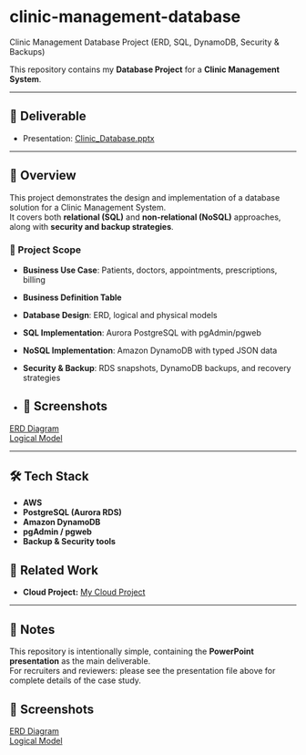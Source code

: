 # clinic-management-database

Clinic Management Database Project (ERD, SQL, DynamoDB, Security & Backups)

This repository contains my **Database Project** for a **Clinic Management System**.

---

## 📂 Deliverable
- Presentation: [Clinic_Database.pptx](./Clinic_Database.pptx)

---

## 📌 Overview
This project demonstrates the design and implementation of a database solution for a Clinic Management System.  
It covers both **relational (SQL)** and **non-relational (NoSQL)** approaches, along with **security and backup strategies**.

### 🔹 Project Scope
- **Business Use Case**: Patients, doctors, appointments, prescriptions, billing  
- **Business Definition Table**  
- **Database Design**: ERD, logical and physical models  
- **SQL Implementation**: Aurora PostgreSQL with pgAdmin/pgweb  
- **NoSQL Implementation**: Amazon DynamoDB with typed JSON data  
- **Security & Backup**: RDS snapshots, DynamoDB backups, and recovery strategies

- ## 📸 Screenshots

[ERD Diagram](./diagrams/Entity%20Relationship%20model.png)  
[Logical Model](./diagrams/logical%20model.png)

---

## 🛠️ Tech Stack
- **AWS**
- **PostgreSQL (Aurora RDS)**  
- **Amazon DynamoDB**  
- **pgAdmin / pgweb**  
- **Backup & Security tools**

## 🔗 Related Work
- **Cloud Project:** [My Cloud Project](https://github.com/kowshal97/cloud-project-eportfolio)

---

## 🙌 Notes
This repository is intentionally simple, containing the **PowerPoint presentation** as the main deliverable.  
For recruiters and reviewers: please see the presentation file above for complete details of the case study.

## 📸 Screenshots

[ERD Diagram](./diagrams/Entity%20Relationship%20model.png)  
[Logical Model](./diagrams/logical%20model.png)

